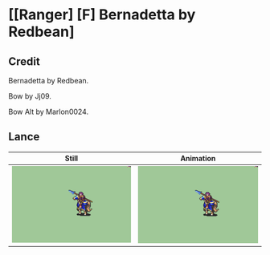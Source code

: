 # [\[Ranger\] \[F\] Bernadetta by Redbean]

## Credit

Bernadetta by Redbean.

Bow by Jj09.

Bow Alt by Marlon0024.
	
## Lance

| Still | Animation |
| :---: | :-------: |
| ![Lance still](./Lance_000.png) | ![Lance animation](./Lance.gif) |
